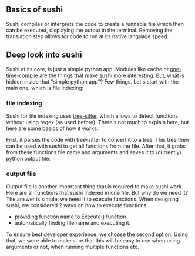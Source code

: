 ## Basics of sushi

Sushi compiles or interprets the code to create a runnable file which then can be executed, displaying the output in the terminal. Removing the translation step allows for code to run at its native language speed.

## Deep look into sushi

Sushi at its core, is just a simple python app. Modules like cache or [one-time-compile](../what-is-oc) are the things that make sushi more interesting. But, what is hidden inside that "simple python app"? Few things. Let's start with the main one, which is file indexing:

### file indexing

Sushi for file indexing uses [tree-sitter](https://tree-sitter.github.io/tree-sitter/), which allows to detect functions without using regex (as used before). There's not much to explain here, but here are some basics of how it works:

First, it parses the code with tree-sitter to convert it to a tree. This tree then can be used with sushi to get all functions from the file. After that, it grabs from these functions file name and arguments and saves it to (currently) python output file.

### output file

Output file is another important thing that is required to make sushi work. Here are all functions that sushi indexed in one file. But why do we need it? The answer is simple: we need it to execute functions. When designing sushi, we considered 2 ways on how to execute functions:

-   providing function name to Execute() function
-   automatically finding file name and executing it.

To ensure best developer experience, we choose the second option. Using that, we were able to make sure that this will be easy to use when using arguments or not, when running multiple functions etc.
